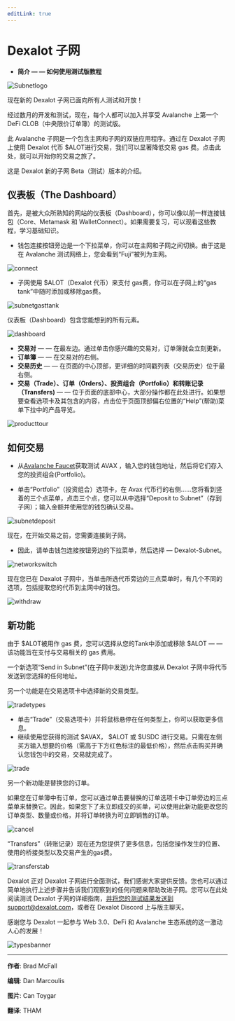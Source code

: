 ```yaml
---
editLink: true
---
```


# Dexalot 子网

* **简介 — — 如何使用测试版教程**

![Subnetlogo](/images/howtouse/Subnetlogo.png)

现在新的 Dexalot 子网已面向所有人测试和开放！

经过数月的开发和测试，现在，每个人都可以加入并享受 Avalanche 上第一个 DeFi CLOB（中央限价订单簿）的测试版。

此 Avalanche 子网是一个包含主网和子网的双链应用程序。通过在 Dexalot 子网上使用 Dexalot 代币 $ALOT进行交易，我们可以显著降低交易 gas 费。点击此处，就可以开始你的交易之旅了。

这是 Dexalot 新的子网 Beta（测试）版本的介绍。

<YouTube id="vRvaswPuMNg" />

## 仪表板（The Dashboard）

首先，是被大众所熟知的网站的仪表板（Dashboard），你可以像以前一样连接钱包（Core、Metamask 和 WalletConnect）。如果需要复习，可以观看这​​些教程，学习基础知识。

* 钱包连接按钮旁边是一个下拉菜单，你可以在主网和子网之间切换。由于这是在 Avalanche 测试网络上，您会看到“Fuji”被列为主网。

![connect](/images/howtouse/connect.png)

* 子网使用 $ALOT（Dexalot 代币）来支付 gas费，你可以在子网上的“gas tank”中随时添加或移除gas费。

![subnetgasttank](/images/howtouse/subnetgastank.png)

仪表板（Dashboard）包含您能想到的所有元素。

![dashboard](/images/howtouse/dashboard.png)

* **交易对** — — 在最左边。通过单击你感兴趣的交易对，订单簿就会立刻更新。
* **订单簿** — — 在交易对的右侧。
* **交易历史** — — 在页面的中心顶部，更详细的时间戳列表（交易历史）位于最右侧。
* **交易（Trade）、订单（Orders）、投资组合（Portfolio）和转账记录（Transfers)**  — — 位于页面的底部中心，大部分操作都在此处进行。如果想要查看选项卡及其包含的内容，点击位于页面顶部偏右位置的“Help”(帮助)菜单下拉中的产品导览。

![producttour](/images/howtouse/producttour.png)

## 如何交易

* 从[Avalanche Faucet](https://faucet.avax.network/)获取测试 AVAX ，输入您的钱包地址，然后将它们存入您的投资组合(Portfolio)。

* 单击“Portfolio”（投资组合）选项卡，在 Avax 代币行的右侧……您将看到竖着的三个点菜单，点击三个点，您可以从中选择“Deposit to Subnet”（存到子网）；输入金额并使用您的钱包确认交易。

![subnetdeposit](/images/howtouse/subnetdeposit.png)

现在，在开始交易之前，您需要连接到子网。

* 因此，请单击钱包连接按钮旁边的下拉菜单，然后选择 — Dexalot-Subnet。

![networkswitch](/images/howtouse/networkswitch.png)

现在您已在 Dexalot 子网中，当单击所选代币旁边的三点菜单时，有几个不同的选项，包括提取您的代币到主网中的钱包。


![withdraw](/images/howtouse/withdraw.png)

## 新功能

由于 $ALOT被用作 gas 费，您可以选择从您的Tank中添加或移除 $ALOT — — 该功能旨在支付与交易相关的 gas 费用。

一个新选项“Send in Subnet”(在子网中发送)允许您直接从 Dexalot 子网中将代币发送到您选择的任何地址。

另一个功能是在交易选项卡中选择新的交易类型。

![tradetypes](/images/howtouse/tradetypes.png)

* 单击“Trade”（交易选项卡）并将鼠标悬停在任何类型上，你可以获取更多信息。
* 继续使用您获得的测试 $AVAX， $ALOT 或 $USDC 进行交易。只需在左侧买方输入想要的价格（需高于下方红色标注的最低价格），然后点击购买并确认您钱包中的交易，交易就完成了。

![trade](/images/howtouse/trade.png)

另一个新功能是替换您的订单。

如果您在订单簿中有订单，您可以通过单击要替换的订单选项卡中订单旁边的三点菜单来替换它。因此，如果您下了未立即成交的买单，可以使用此新功能更改您的订单类型、数量或价格，并将订单转换为可立即销售的订单。

![cancel](/images/howtouse/cancel.png)

“Transfers”（转账记录）现在还为您提供了更多信息，包括您操作发生的位置、使用的桥接类型以及交易产生的gas费。

![transferstab](/images/howtouse/transferstab.png)

Dexalot 正对 Dexalot 子网进行全面测试，我们感谢大家提供反馈。您也可以通过简单地执行上述步骤并告诉我们观察到的任何问题来帮助改进子网。您可以在此处阅读测试 Dexalot 子网的详细指南，并将您的测试结果发送到support@dexalot.com，或者在 Dexalot Discord 上与版主聊天。

感谢您与 Dexalot 一起参与 Web 3.0、DeFi 和 Avalanche 生态系统的这一激动人心的发展！

![typesbanner](/images/howtouse/typesbanner.png)

---


**作者**: Brad McFall

**编辑**: Dan Marcoulis

**图片**: Can Toygar

**翻译**: THAM
